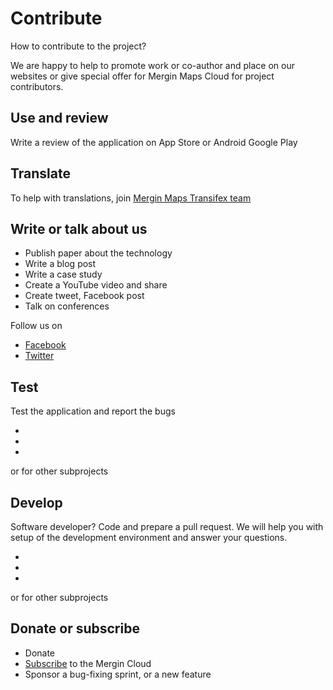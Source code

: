 # Contribute

How to contribute to the project? 

We are happy to help to promote work or co-author and place on our websites or give special offer for Mergin Maps Cloud for project contributors.

<CommunityJoin />

## Use and review

Write a review of the application on App Store or Android Google Play

<AppDownload />

## Translate

 To help with translations, join [Mergin Maps Transifex team](https://www.transifex.com/lutra-consulting/input)

## Write or talk about us 
 
 - Publish paper about the technology
 - Write a blog post 
 - Write a case study 
 - Create a YouTube video and share
 - Create tweet, Facebook post 
 - Talk on conferences

 Follow us on 

 - [Facebook](https://www.facebook.com/lutraconsulting)
 - [Twitter](https://twitter.com/lutraconsulting)

## Test

Test the application and report the bugs

 - <GitHubRepo id="lutraconsulting/input/issues" desc="Mergin Maps Input" />
 - <GitHubRepo id="lutraconsulting/mergin/issues" desc="Mergin Maps Cloud" />
 - <GitHubRepo id="lutraconsulting/qgis-mergin-plugin/issues" desc="Mergin Maps Plugin for QGIS" />
 
or for other subprojects

## Develop

Software developer? Code and prepare a pull request. We will help you with setup of the development environment and answer your questions.
 
 - <GitHubRepo id="lutraconsulting/input" desc="Mergin Maps Input" />
 - <GitHubRepo id="lutraconsulting/mergin" desc="Mergin Maps Cloud" />
 - <GitHubRepo id="lutraconsulting/qgis-mergin-plugin" desc="Mergin Maps Plugin for QGIS" />

or for other subprojects

## Donate or subscribe

 - Donate
 - [Subscribe](https://merginmaps.com/) to the Mergin Cloud
 - Sponsor a bug-fixing sprint, or a new feature

